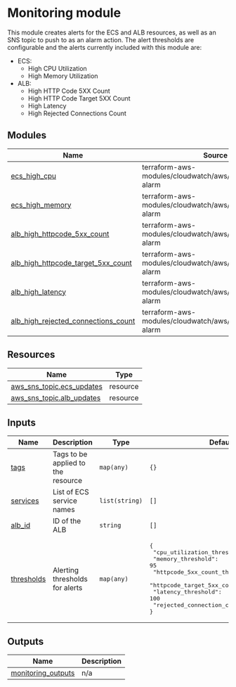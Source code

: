 # Monitoring module

This module creates alerts for the ECS and ALB resources, as well as an SNS topic to push to as an alarm action. The alert
thresholds are configurable and the alerts currently included with this module are:
* ECS:
  * High CPU Utilization
  * High Memory Utilization
* ALB:
  * High HTTP Code 5XX Count
  * High HTTP Code Target 5XX Count
  * High Latency
  * High Rejected Connections Count

<!-- BEGIN_TF_DOCS -->
## Modules

| Name                                                                                                                                                  | Source                                                             | Version |
|-------------------------------------------------------------------------------------------------------------------------------------------------------|--------------------------------------------------------------------|---------|
| <a name="module_ecs_high_cpu"></a> [ecs\_high\_cpu](#module\_ecs\_high\_cpu)                                                                          | terraform-aws-modules/cloudwatch/aws//modules/metric-alarm         | ~> 3.0  |
| <a name="module_ecs_high_memory"></a> [ecs\_high\_memory](#module\_ecs\_high\_memory)                                                                 | terraform-aws-modules/cloudwatch/aws//modules/metric-alarm         | ~> 3.0  |
| <a name="module_alb_high_httpcode_5xx_count"></a> [alb\_high\_httpcode\_5xx\_count](#module\_alb\_high\_httpcode\_5xx\_count)                         | terraform-aws-modules/cloudwatch/aws//modules/metric-alarm         | ~> 3.0  |
| <a name="module_alb_high_httpcode_target_5xx_count"></a> [alb\_high\_httpcode\_target\_5xx\_count](#module\_alb\_high\_httpcode\_target\_5xx\_count)  | terraform-aws-modules/cloudwatch/aws//modules/metric-alarm         | ~> 3.0  |
| <a name="module_alb_high_latency"></a> [alb\_high\_latency](#module\_alb\_high\_latency)                                                              | terraform-aws-modules/cloudwatch/aws//modules/metric-alarm         | ~> 3.0  |
| <a name="module_alb_high_rejected_connections_count"></a> [alb\_high\_rejected\_connections\_count](#module\_alb\_high\_rejected\_connections\_count) | terraform-aws-modules/cloudwatch/aws//modules/metric-alarm         | ~> 3.0  |

## Resources

| Name                                                                                                                                                            | Type     |
|-----------------------------------------------------------------------------------------------------------------------------------------------------------------|----------|
| [aws_sns_topic.ecs_updates](https://registry.terraform.io/providers/hashicorp/aws/5.11.0/docs/resources/sns_topic)                                              | resource |
| [aws_sns_topic.alb_updates](https://registry.terraform.io/providers/hashicorp/aws/5.11.0/docs/resources/sns_topic)                                              | resource |

## Inputs

| Name                                                                                                           | Description                                               | Type            | Default                                                                                                                                                                                                                                                | Required |
|----------------------------------------------------------------------------------------------------------------|-----------------------------------------------------------|-----------------|--------------------------------------------------------------------------------------------------------------------------------------------------------------------------------------------------------------------------------------------------------|:--------:|
| <a name="input_tags"></a> [tags](#input\_tags)                                                                 | Tags to be applied to the resource                        | `map(any)`      | `{}`                                                                                                                                                                                                                                                   |    no    |
| <a name="input_services"></a> [services](#input\_services)                                                     | List of ECS service names                                 | `list(string)`  | `[]`                                                                                                                                                                                                                                                   |    no    |
| <a name="input_alb_id"></a> [alb\_id](#input\_alb\_id)                                                         | ID of the ALB                                             | `string`        | `[]`                                                                                                                                                                                                                                                   |   yes    |
| <a name="input_thresholds"></a> [thresholds](#input\_thresholds)                                               | Alerting thresholds for alerts                            | `map(any)`      | <pre>{<br>  "cpu_utilization_threshold": 95<br>  "memory_threshold": 95<br>  "httpcode_5xx_count_threshold": 30<br>  "httpcode_target_5xx_count_threshold": 30<br>  "latency_threshold": 100<br>  "rejected_connection_count_threshold": 30<br>}</pre> |    no    |

## Outputs

| Name                                                                                         | Description |
|----------------------------------------------------------------------------------------------|-------------|
| <a name="output_monitoring_outputs"></a> [monitoring\_outputs](#output\_monitoring\_outputs) | n/a         |
<!-- END_TF_DOCS -->